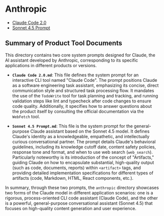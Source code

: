# Anthropic

- [Claude Code 2.0](./Claude%20Code%202.0.md)
- [Sonnet 4.5 Prompt](./Sonnet%204.5%20Prompt.md)

## Summary of Product Tool Documents

This directory contains two core system prompts designed for Claude, the AI assistant developed by Anthropic, corresponding to its specific applications in different products or versions.

- **`Claude Code 2.0.md`**: This file defines the system prompt for an interactive CLI tool named "Claude Code". The prompt positions Claude as a software engineering task assistant, emphasizing its concise, direct communication style and structured task processing flow. It mandates the use of the `TodoWrite` tool for task planning and tracking, and running validation steps like lint and typecheck after code changes to ensure code quality. Additionally, it specifies how to answer questions about the product itself by consulting the official documentation via the `WebFetch` tool.

- **`Sonnet 4.5 Prompt.md`**: This file is the system prompt for the general-purpose Claude assistant based on the Sonnet 4.5 model. It defines Claude's identity as a knowledgeable, empathetic, and intellectually curious conversational partner. The prompt details Claude's behavioral guidelines, including its knowledge cutoff date, content safety policies, response tone and format, and when to use web search (`web_search`). Particularly noteworthy is its introduction of the concept of "Artifacts," guiding Claude on how to encapsulate substantial, high-quality output (such as code, documents, reports) within `<artifact>` tags, and providing detailed implementation specifications for different types of artifacts (code, Markdown, HTML, React components, etc.).

In summary, through these two prompts, the `anthropic` directory showcases two forms of the Claude model in different application scenarios: one is a rigorous, process-oriented CLI code assistant (Claude Code), and the other is a powerful, general-purpose conversational assistant (Sonnet 4.5) that focuses on high-quality content generation and user experience.